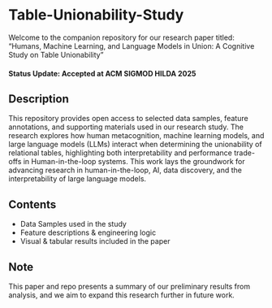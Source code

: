 # Table-Unionability-Study

Welcome to the companion repository for our research paper titled: “Humans, Machine Learning, and Language Models in Union: A Cognitive Study on Table Unionability” 
#### Status Update: Accepted at ACM SIGMOD HILDA 2025

## Description
This repository provides open access to selected data samples, feature annotations, and supporting materials used in our research study. The research explores how human metacognition, machine learning models, and large language models (LLMs) interact when determining the unionability of relational tables, highlighting both interpretability and performance trade-offs in Human-in-the-loop systems. This work lays the groundwork for advancing research in human-in-the-loop, AI, data discovery, and the interpretability of large language models.

## Contents
- Data Samples used in the study
- Feature descriptions & engineering logic
- Visual & tabular results included in the paper

## Note
This paper and repo presents a summary of our preliminary results from analysis, and we aim to expand this research further in future work.
